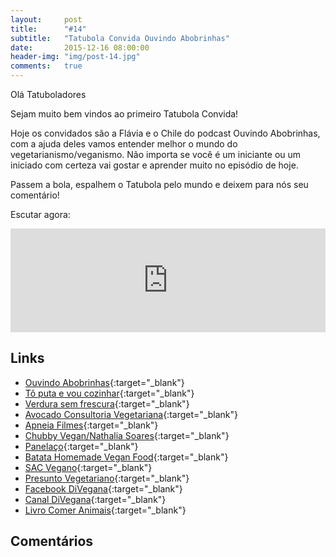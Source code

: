```yaml
---
layout:     post
title:      "#14"
subtitle:   "Tatubola Convida Ouvindo Abobrinhas"
date:       2015-12-16 08:00:00
header-img: "img/post-14.jpg"
comments: 	true
---
```


Olá Tatuboladores

Sejam muito bem vindos ao primeiro Tatubola Convida!

Hoje os convidados são a Flávia e o Chile do podcast Ouvindo Abobrinhas, com a ajuda deles vamos entender melhor o mundo do vegetarianismo/veganismo. Não importa se você é um iniciante ou um iniciado com certeza vai gostar e aprender muito no episódio de hoje.

Passem a bola, espalhem o Tatubola pelo mundo e deixem para nós seu comentário!


Escutar agora:

<iframe width="100%" height="166" scrolling="no" frameborder="no" src="https://w.soundcloud.com/player/?url=https%3A//api.soundcloud.com/tracks/237993581&amp;color=ff5500&amp;auto_play=false&amp;hide_related=false&amp;show_comments=true&amp;show_user=true&amp;show_reposts=false"></iframe>

## Links
- [Ouvindo Abobrinhas](https://soundcloud.com/ouvindoabobrinhas){:target="_blank"}
- [Tô puta e vou cozinhar](http://www.toputaevoucozinhar.com.br/){:target="_blank"}
- [Verdura sem frescura](http://www.gazetadopovo.com.br/blogs/verdura-sem-frescura){:target="_blank"}
- [Avocado Consultoria Vegetariana](https://www.facebook.com/avocadoconsultoria/info/?tab=page_info){:target="_blank"}
- [Apneia Filmes](http://apneiafilmes.tv/){:target="_blank"}
- [Chubby Vegan/Nathalia Soares](http://chubbyvegan.net/){:target="_blank"}
- [Panelaço](https://www.youtube.com/user/panelacooficial){:target="_blank"}
- [Batata Homemade Vegan Food](https://www.facebook.com/batataveganfood/){:target="_blank"}
- [SAC Vegano](https://www.facebook.com/groups/269175013127223/){:target="_blank"}
- [Presunto Vegetariano](http://presuntovegetariano.com.br/){:target="_blank"}
- [Facebook DiVegana](https://www.facebook.com/Divegana/?fref=ts&__mref=message_bubble){:target="_blank"}
- [Canal DiVegana](http://www.youtube.com/divegana){:target="_blank"}
- [Livro Comer Animais](http://bit.ly/comeranimais){:target="_blank"}


## Comentários
